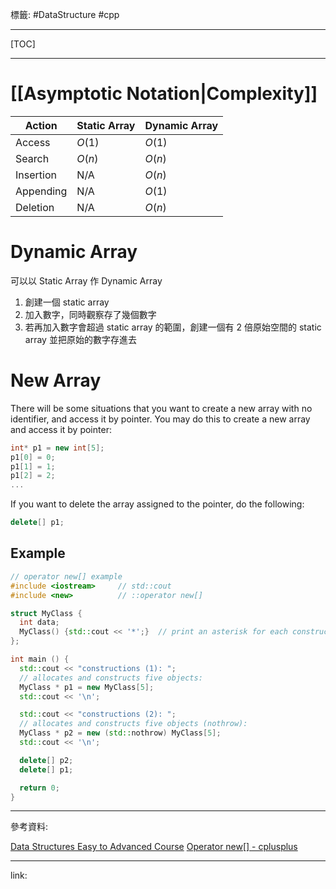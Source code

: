 標籤: #DataStructure #cpp 

---

[TOC]

---

# [[Asymptotic Notation|Complexity]]

| Action    | Static Array | Dynamic Array |
| --------- | ------------ | ------------- |
| Access    | $O(1)$       | $O(1)$        |
| Search    | $O(n)$       | $O(n)$        |
| Insertion | N/A          | $O(n)$        |
| Appending | N/A          | $O(1)$        |
| Deletion  | N/A          | $O(n)$        | 

# Dynamic Array

可以以 Static Array 作 Dynamic Array

1. 創建一個 static array
2. 加入數字，同時觀察存了幾個數字
3. 若再加入數字會超過 static array 的範圍，創建一個有 2 倍原始空間的 static array 並把原始的數字存進去

# New Array

There will be some situations that you want to create a new array with no identifier, and access it by pointer. You may do this to create a new array and access it by pointer:

```cpp
int* p1 = new int[5];
p1[0] = 0;
p1[1] = 1;
p1[2] = 2;
...
```

If you want to delete the array assigned to the pointer, do the following:

```cpp
delete[] p1;
```

## Example

```cpp
// operator new[] example
#include <iostream>     // std::cout
#include <new>          // ::operator new[]

struct MyClass {
  int data;
  MyClass() {std::cout << '*';}  // print an asterisk for each construction
};

int main () {
  std::cout << "constructions (1): ";
  // allocates and constructs five objects:
  MyClass * p1 = new MyClass[5];
  std::cout << '\n';

  std::cout << "constructions (2): ";
  // allocates and constructs five objects (nothrow):
  MyClass * p2 = new (std::nothrow) MyClass[5];
  std::cout << '\n';

  delete[] p2;
  delete[] p1;

  return 0;
}
```

---

參考資料:

[Data Structures Easy to Advanced Course](https://youtu.be/RBSGKlAvoiM)
[Operator new\[\] - cplusplus](https://cplusplus.com/reference/new/operator%20new%5B%5D/)

---

link:

